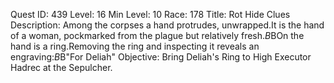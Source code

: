 Quest ID: 439
Level: 16
Min Level: 10
Race: 178
Title: Rot Hide Clues
Description: Among the corpses a hand protrudes, unwrapped.It is the hand of a woman, pockmarked from the plague but relatively fresh.$B$BOn the hand is a ring.Removing the ring and inspecting it reveals an engraving:$B$B"For Deliah"
Objective: Bring Deliah's Ring to High Executor Hadrec at the Sepulcher.
